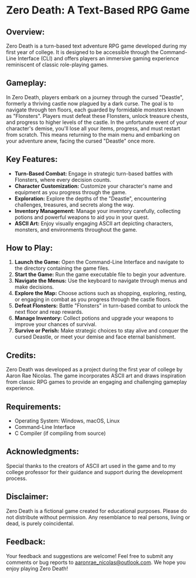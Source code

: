 # Zero Death: A Text-Based RPG Game

## Overview:
Zero Death is a turn-based text adventure RPG game developed during my first year of college. It is designed to be accessible through the Command-Line Interface (CLI) and offers players an immersive gaming experience reminiscent of classic role-playing games.

## Gameplay:
In Zero Death, players embark on a journey through the cursed "Deastle", formerly a thriving castle now plagued by a dark curse. The goal is to navigate through ten floors, each guarded by formidable monsters known as "Flonsters". Players must defeat these Flonsters, unlock treasure chests, and progress to higher levels of the castle. In the unfortunate event of your character's demise, you'll lose all your items, progress, and must restart from scratch. This means returning to the main menu and embarking on your adventure anew, facing the cursed "Deastle" once more.

## Key Features:
- **Turn-Based Combat:** Engage in strategic turn-based battles with Flonsters, where every decision counts.
- **Character Customization:** Customize your character's name and equipment as you progress through the game.
- **Exploration:** Explore the depths of the "Deastle", encountering challenges, treasures, and secrets along the way.
- **Inventory Management:** Manage your inventory carefully, collecting potions and powerful weapons to aid you in your quest.
- **ASCII Art:** Enjoy visually engaging ASCII art depicting characters, monsters, and environments throughout the game.

## How to Play:
1. **Launch the Game:** Open the Command-Line Interface and navigate to the directory containing the game files.
2. **Start the Game:** Run the game executable file to begin your adventure.
3. **Navigate the Menus:** Use the keyboard to navigate through menus and make decisions.
4. **Explore the Map:** Choose actions such as shopping, exploring, resting, or engaging in combat as you progress through the castle floors.
5. **Defeat Flonsters:** Battle "Flonsters" in turn-based combat to unlock the next floor and reap rewards.
6. **Manage Inventory:** Collect potions and upgrade your weapons to improve your chances of survival.
7. **Survive or Perish:** Make strategic choices to stay alive and conquer the cursed Deastle, or meet your demise and face eternal banishment.

## Credits:
Zero Death was developed as a project during the first year of college by Aaron Rae Nicolas. The game incorporates ASCII art and draws inspiration from classic RPG games to provide an engaging and challenging gameplay experience.

## Requirements:
- Operating System: Windows, macOS, Linux
- Command-Line Interface
- C Compiler (if compiling from source)

## Acknowledgments:
Special thanks to the creators of ASCII art used in the game and to my college professor for their guidance and support during the development process.

## Disclaimer:
Zero Death is a fictional game created for educational purposes. Please do not distribute without permission. Any resemblance to real persons, living or dead, is purely coincidental.

## Feedback:
Your feedback and suggestions are welcome! Feel free to submit any comments or bug reports to aaronrae_nicolas@outlook.com. We hope you enjoy playing Zero Death!
